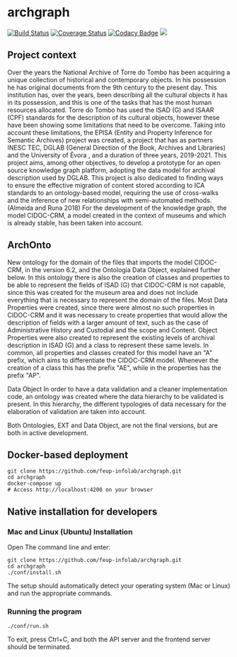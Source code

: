 # archgraph

[![Build Status](https://travis-ci.com/feup-infolab/archgraph.svg?branch=master)](https://travis-ci.com/feup-infolab/archgraph)
[![Coverage Status](https://coveralls.io/repos/github/feup-infolab/archgraph/badge.svg?branch=master)](https://coveralls.io/github/feup-infolab/archgraph?branch=master)
[![Codacy Badge](https://api.codacy.com/project/badge/Grade/f3070810a6f946de93967d5a78acbfc0)](https://app.codacy.com/manual/feup-infolab/archgraph?utm_source=github.com&utm_medium=referral&utm_content=feup-infolab/archgraph&utm_campaign=Badge_Grade_Dashboard)
[![](https://images.microbadger.com/badges/image/feupinfolab/archgraph.svg)](https://microbadger.com/images/feupinfolab/archgraph "Get your own image badge on microbadger.com")

## Project context

Over the years the National Archive of Torre do Tombo has been acquiring a unique collection of historical and contemporary objects. In his possession he has original documents from the 9th century to the present day. This institution has, over the years, been describing all the cultural objects it has in its possession, and this is one of the tasks that has the most human resources allocated.
Torre do Tombo has used the ISAD (G) and ISAAR (CPF) standards for the description of its cultural objects, however these have been showing some limitations that need to be overcome. Taking into account these limitations, the EPISA (Entity and Property Inference for Semantic Archives) project was created, a project that has as partners INESC TEC, DGLAB (General Direction of the Book, Archives and Libraries) and the University of Évora , and a duration of three years, 2019-2021.
This project aims, among other objectives, to develop a prototype for an open source knowledge graph platform, adopting the data model for archival description used by DGLAB. This project is also dedicated to finding ways to ensure the effective migration of content stored according to ICA standards to an ontology-based model, requiring the use of cross-walks and the inference of new relationships with semi-automated methods. (Almeida and Runa 2018)
For the development of the knowledge graph, the model CIDOC-CRM, a model created in the context of museums and which is already stable, has been taken into account.

## ArchOnto

New ontology for the domain of the files that imports the model CIDOC-CRM, in the version 6.2, and the Ontologia Data Object, explained further below. In this ontology there is also the creation of classes and properties to be able to represent the fields of ISAD (G) that CIDOC-CRM is not capable, since this was created for the museum area and does not include everything that is necessary to represent the domain of the files.
Most Data Properties were created, since there were almost no such properties in CIDOC-CRM and it was necessary to create properties that would allow the description of fields with a larger amount of text, such as the case of Administrative History and Custodial and the scope and Content.
Object Properties were also created to represent the existing levels of archival description in ISAD (G) and a class to represent these same levels.
In common, all properties and classes created for this model have an "A" prefix, which aims to differentiate the CIDOC-CRM model. Whenever the creation of a class this has the prefix "AE", while in the properties has the prefix "AP".

Data Object
In order to have a data validation and a cleaner implementation code, an ontology was created where the data hierarchy to be validated is present. In this hierarchy, the different typologies of data necessary for the elaboration of validation are taken into account.


Both Ontologies, EXT and Data Object, are not the final versions, but are both in active development.

## Docker-based deployment

```
git clone https://github.com/feup-infolab/archgraph.git
cd archgraph
docker-compose up
# Access http://localhost:4200 on your browser
```

## Native installation for developers 

### Mac and Linux (Ubuntu) Installation

Open The command line and enter:

```
git clone https://github.com/feup-infolab/archgraph.git
cd archgraph
./conf/install.sh
```

The setup should automatically detect your operating system (Mac or Linux) and run the appropriate commands.

### Running the program

```
./conf/run.sh
```

To exit, press Ctrl+C, and both the API server and the frontend server should be terminated.
